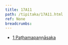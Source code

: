```yaml
---
title: 17A11
path: /tipitaka/17A11.html
ref: None
breadcrumbs:
---
```


* [1 Paṭhamapaṇṇāsaka](/tipitaka/17A11/1)

